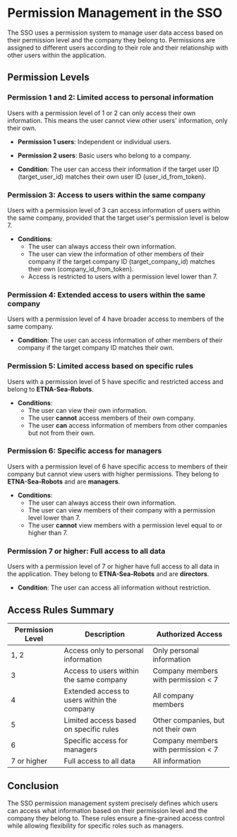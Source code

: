 

# Permission Management in the SSO  

The SSO uses a permission system to manage user data access based on their permission level and the company they belong to. Permissions are assigned to different users according to their role and their relationship with other users within the application.  

## Permission Levels  

### Permission 1 and 2: Limited access to personal information  
Users with a permission level of 1 or 2 can only access their own information. This means the user cannot view other users' information, only their own.  
- **Permission 1 users**: Independent or individual users.  
- **Permission 2 users**: Basic users who belong to a company.  

- **Condition**: The user can access their information if the target user ID (target_user_id) matches their own user ID (user_id_from_token).  

### Permission 3: Access to users within the same company  
Users with a permission level of 3 can access information of users within the same company, provided that the target user's permission level is below 7.  

- **Conditions**:  
  - The user can always access their own information.  
  - The user can view the information of other members of their company if the target company ID (target_company_id) matches their own (company_id_from_token).  
  - Access is restricted to users with a permission level lower than 7.  

### Permission 4: Extended access to users within the same company  
Users with a permission level of 4 have broader access to members of the same company.  

- **Condition**: The user can access information of other members of their company if the target company ID matches their own.  

### Permission 5: Limited access based on specific rules  
Users with a permission level of 5 have specific and restricted access and belong to **ETNA-Sea-Robots**.  

- **Conditions**:  
  - The user can view their own information.  
  - The user **cannot** access members of their own company.  
  - The user **can** access information of members from other companies but not from their own.  

### Permission 6: Specific access for managers  
Users with a permission level of 6 have specific access to members of their company but cannot view users with higher permissions. They belong to **ETNA-Sea-Robots** and are **managers**.  

- **Conditions**:  
  - The user can always access their own information.  
  - The user can view members of their company with a permission level lower than 7.  
  - The user **cannot** view members with a permission level equal to or higher than 7.  

### Permission 7 or higher: Full access to all data  
Users with a permission level of 7 or higher have full access to all data in the application. They belong to **ETNA-Sea-Robots** and are **directors**.  

- **Condition**: The user can access all information without restriction.  

## Access Rules Summary  

| Permission Level | Description                                  | Authorized Access                             |  
|-----------------|---------------------------------------------|---------------------------------------------|  
| 1, 2           | Access only to personal information        | Only personal information                   |  
| 3             | Access to users within the same company     | Company members with permission < 7        |  
| 4             | Extended access to users within the company | All company members                        |  
| 5             | Limited access based on specific rules     | Other companies, but not their own         |  
| 6             | Specific access for managers              | Company members with permission < 7        |  
| 7 or higher   | Full access to all data                   | All information                            |  

## Conclusion  
The SSO permission management system precisely defines which users can access what information based on their permission level and the company they belong to. These rules ensure a fine-grained access control while allowing flexibility for specific roles such as managers.  

